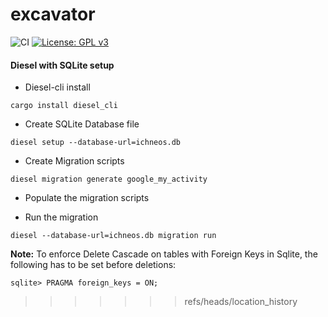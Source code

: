 # excavator   
![CI](https://github.com/ichnion/excavator/workflows/CI/badge.svg)
[![License: GPL v3](https://img.shields.io/badge/License-GPLv3-blue.svg)](https://www.gnu.org/licenses/gpl-3.0)


#### Diesel with SQLite setup

* Diesel-cli install

```
cargo install diesel_cli 
```

* Create SQLite Database file

```
diesel setup --database-url=ichneos.db
```

* Create Migration scripts

```
diesel migration generate google_my_activity
```

* Populate the migration scripts


* Run the migration

```
diesel --database-url=ichneos.db migration run
```

**Note:** To enforce Delete Cascade on tables with Foreign Keys in Sqlite, the following has to be set before deletions:

```
sqlite> PRAGMA foreign_keys = ON;
```
>>>>>>> refs/heads/location_history
